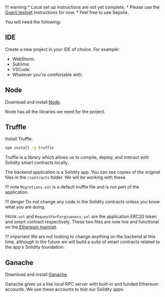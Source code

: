!!! warning
    * Local set up instructions are not yet complete. 
    * Please use the [Goerli testnet](/goerli/prerequisites) instructions for now.
    * Feel free to use Sepolia.


You will need the following:

## IDE

Create a new project in your IDE of choice. For example:

* WebStorm.
* Sublime.
* VSCode.
* Whatever you're comfortable with.

## Node

Download and install [Node](https://nodejs.org/en/download/).

Node has all the libraries we need for the project.

## Truffle

Install Truffle.

```bash
npm install -g truffle
```

Truffle is a library which allows us to compile, deploy, and interact with Solidity smart contracts locally.

The backend application is a Solidity app. You can see copies of the original files in the `/contracts` folder. We will be working with these.

!!! note
    `Migrations.sol` is a default truffle file and is not part of the application.

!!! danger
    Do not change any code in the Solidity contracts unless you know what you are doing.

`FRGVN.sol` and `RequestForForgiveness.sol` are the application ERC20 token and smart contract respectively. These two files are now live and functional on the [Ethereum mainnet](https://etherscan.io/token/0x9d29f93e0a4c0bc5ac1e13d5b72038f35c81f325). 

!!! important
    We are not looking to change anything on the backend at this time, although in the future we will build a suite of smart contracts related to the app's Solidity foundation.

## Ganache

Download and install [Ganache](https://trufflesuite.com/ganache/).

Ganache gives us a live local RPC server with built-in and funded Ethereum accounts. We use these accounts to test our Solidity apps.




